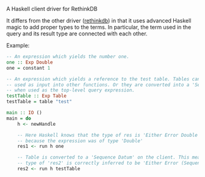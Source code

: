 A Haskell client driver for RethinkDB

It differs from the other driver ([rethinkdb][rethinkdb-haskell]) in that it
uses advanced Haskell magic to add proper types to the terms. In particular,
the term used in the query and its result type are connected with each other.

Example:

```haskell
-- An expression which yields the number one.
one :: Exp Double
one = constant 1

-- An expression which yields a reference to the test table. Tables can be
-- used as input into other functions. Or they are converted into a 'Sequence'
-- when used as the top-level query expression.
testTable :: Exp Table
testTable = table "test"

main :: IO ()
main = do
    h <- newHandle

    -- Here Haskell knows that the type of res is 'Either Error Double',
    -- because the expression was of type 'Double'
    res1 <- run h one

    -- Table is converted to a 'Sequence Datum' on the client. This means the
    -- type of 'res2' is correctly inferred to be 'Either Error (Sequence Datum)'.
    res2 <- run h testTable
```


[rethinkdb-haskell]: https://hackage.haskell.org/package/rethinkdb
